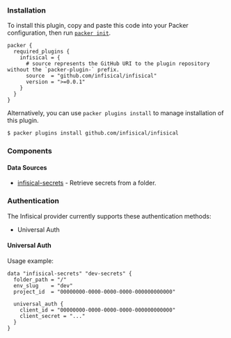 ### Installation

To install this plugin, copy and paste this code into your Packer configuration, then run [`packer init`](https://www.packer.io/docs/commands/init).

```hcl
packer {
  required_plugins {
    infisical = {
      # source represents the GitHub URI to the plugin repository without the `packer-plugin-` prefix.
      source  = "github.com/infisical/infisical"
      version = ">=0.0.1"
    }
  }
}
```

Alternatively, you can use `packer plugins install` to manage installation of this plugin.

```sh
$ packer plugins install github.com/infisical/infisical
```

### Components

#### Data Sources

- [infisical-secrets](/packer/integrations/infisical/infisical/latest/components/datasource/secrets) - Retrieve secrets from a folder.

### Authentication

The Infisical provider currently supports these authentication methods:

- Universal Auth

#### Universal Auth

Usage example:

```hcl
data "infisical-secrets" "dev-secrets" {
  folder_path = "/"
  env_slug    = "dev"
  project_id  = "00000000-0000-0000-0000-000000000000"

  universal_auth {
    client_id = "00000000-0000-0000-0000-000000000000"
    client_secret = "..."
  }
}
```
